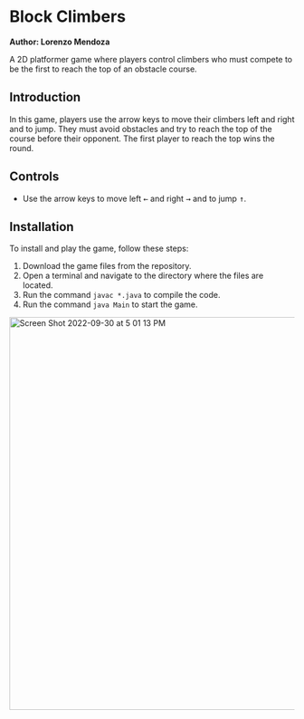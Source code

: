# Block Climbers

**Author: Lorenzo Mendoza**


A 2D platformer game where players control climbers who must compete to be the first to reach the top of an obstacle course.

## Introduction

In this game, players use the arrow keys to move their climbers left and right and to jump. They must avoid obstacles and try to reach the top of the course before their opponent. The first player to reach the top wins the round.

## Controls

- Use the arrow keys to move left <kbd>&larr;</kbd> and right <kbd>&rarr;</kbd> and to jump <kbd>&uarr;</kbd>.

## Installation

To install and play the game, follow these steps:

1. Download the game files from the repository.
2. Open a terminal and navigate to the directory where the files are located.
3. Run the command `javac *.java` to compile the code.
4. Run the command `java Main` to start the game.


<img width="694" alt="Screen Shot 2022-09-30 at 5 01 13 PM" src="https://user-images.githubusercontent.com/97049080/193355618-d18c1a07-1b12-44c0-a01c-9e036fb51050.png">
